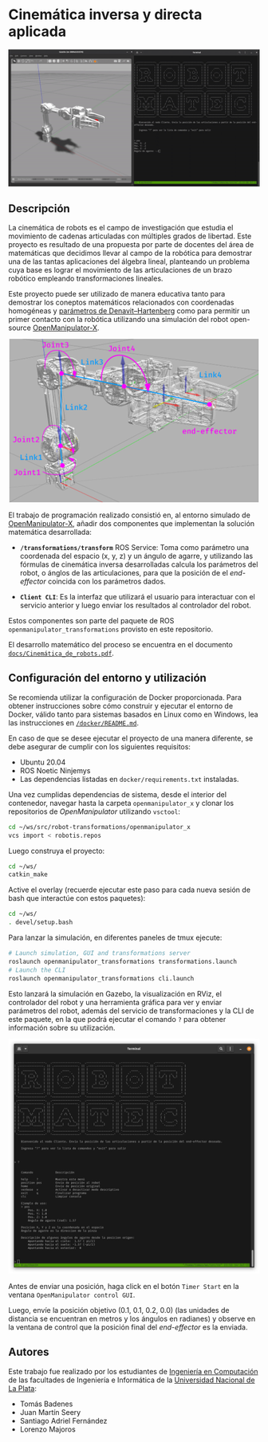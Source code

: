 # Cinemática inversa y directa aplicada

<p align="center">
  <img src="docs/demo.gif" />
</p>

## Descripción

La cinemática de robots es el campo de investigación que estudia el movimiento de cadenas
articuladas con múltiples grados de libertad. Este proyecto es resultado de una propuesta
por parte de docentes del área de matemáticas que decidimos llevar al campo de la robótica
para demostrar una de las tantas aplicaciones del álgebra lineal, planteando un problema
cuya base es lograr el movimiento de las articulaciones de un brazo robótico empleando
transformaciones lineales.

Este proyecto puede ser utilizado de manera educativa tanto para demostrar los coneptos
matemáticos relacionados con coordenadas homogéneas y [parámetros de Denavit–Hartenberg](https://en.wikipedia.org/wiki/Denavit%E2%80%93Hartenberg_parameters)
como para permitir un primer contacto con la robótica utilizando una simulación del robot
open-source [OpenManipulator-X](https://emanual.robotis.com/docs/en/platform/openmanipulator_x/overview/).

<p align="center">
  <img src="docs/diagram_annotated.png" width="500" />
</p>

El trabajo de programación realizado consistió en, al entorno simulado de [OpenManipulator-X](https://emanual.robotis.com/docs/en/platform/openmanipulator_x/overview/),
añadir dos componentes que implementan la solución matemática desarrollada:

- **`/transformations/transform`** ROS Service: Toma como parámetro una coordenada del
  espacio (x, y, z) y un ángulo de agarre, y utilizando las fórmulas de cinemática inversa
  desarrolladas calcula los parámetros del robot, o ánglos de las articulaciones, para que
  la posición de el _end-effector_ coincida con los parámetros dados.

- **`Client CLI`**: Es la interfaz que utilizará el usuario para interactuar con el servicio
  anterior y luego enviar los resultados al controlador del robot.

Estos componentes son parte del paquete de ROS `openmanipulator_transformations` provisto en este repositorio.

El desarrollo matemático del proceso se encuentra en el documento [`docs/Cinemática_de_robots.pdf`](https://github.com/b-Tomas/robot-kinematics/blob/main/docs/Cinemática_de_robots.pdf).

## Configuración del entorno y utilización

Se recomienda utilizar la configuración de Docker proporcionada. Para obtener instrucciones sobre cómo construir y ejecutar el entorno de Docker, válido tanto para sistemas basados en Linux como en Windows, lea las instrucciones en [`/docker/README.md`](https://github.com/b-Tomas/robot-kinematics/blob/main/docker/README.md).

En caso de que se desee ejecutar el proyecto de una manera diferente, se debe asegurar de cumplir con los siguientes requisitos:
* Ubuntu 20.04
* ROS Noetic Ninjemys
* Las dependencias listadas en `docker/requirements.txt` instaladas.

Una vez cumplidas dependencias de sistema, desde el interior del contenedor, navegar hasta la carpeta `openmanipulator_x` y clonar los repositorios de _OpenManipulator_ utilizando `vsctool`:

```sh
cd ~/ws/src/robot-transformations/openmanipulator_x
vcs import < robotis.repos
```

Luego construya el proyecto:

```sh
cd ~/ws/
catkin_make
```

Active el overlay (recuerde ejecutar este paso para cada nueva sesión de bash que interactúe con estos paquetes):

```sh
cd ~/ws/
. devel/setup.bash
```

Para lanzar la simulación, en diferentes paneles de tmux ejecute:

```sh
# Launch simulation, GUI and transformations server
roslaunch openmanipulator_transformations transformations.launch
# Launch the CLI
roslaunch openmanipulator_transformations cli.launch
```

Esto lanzará la simulación en Gazebo, la visualización en RViz, el controlador del robot y una
herramienta gráfica para ver y enviar parámetros del robot, además del servicio de transformaciones
y la CLI de este paquete, en la que podrá ejecutar el comando `?` para obtener información sobre su
utilización.

<p align="center">
  <img src="docs/cli.png" />
</p>

Antes de enviar una posición, haga click en el botón `Timer Start` en la ventana
`OpenManipulator control GUI`.

Luego, envíe la posición objetivo (0.1, 0.1, 0.2, 0.0) (las unidades de distancia se encuentran en
metros y los ángulos en radianes) y observe en la ventana de control que la posición final del
_end-effector_ es la enviada.

## Autores

Este trabajo fue realizado por los estudiantes de [Ingeniería en Computación](https://ic.info.unlp.edu.ar/)
de las facultades de Ingeniería e Informática de la [Universidad Nacional de La Plata](https://unlp.edu.ar):

- Tomás Badenes
- Juan Martín Seery
- Santiago Adriel Fernández
- Lorenzo Majoros
